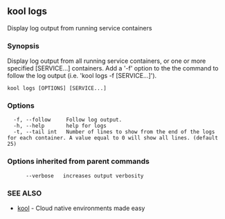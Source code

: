 ## kool logs

Display log output from running service containers

### Synopsis

Display log output from all running service containers,
or one or more specified [SERVICE...] containers. Add a '-f' option to the
the command to follow the log output (i.e. 'kool logs -f [SERVICE...]').

```
kool logs [OPTIONS] [SERVICE...]
```

### Options

```
  -f, --follow     Follow log output.
  -h, --help       help for logs
  -t, --tail int   Number of lines to show from the end of the logs for each container. A value equal to 0 will show all lines. (default 25)
```

### Options inherited from parent commands

```
      --verbose   increases output verbosity
```

### SEE ALSO

* [kool](kool)	 - Cloud native environments made easy

